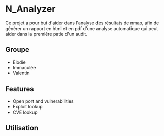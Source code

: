 
# N_Analyzer

Ce projet a pour but d'aider dans l'analyse des résultats de nmap, afin de générer un rapport en html et en pdf d'une analyse automatique qui peut aider dans la première patie d'un audit.




## Groupe

- Elodie 
- Immaculée
- Valentin


## Features

- Open port and vulnerabilities
- Exploit lookup
- CVE lookup

## Utilisation

